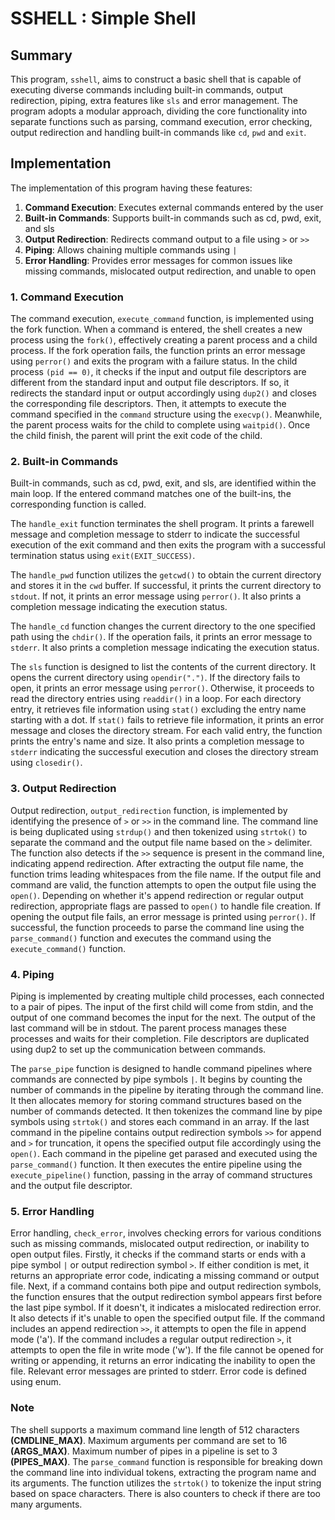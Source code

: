 # SSHELL : Simple Shell
## Summary
This program, `sshell`, aims to construct a basic shell that is capable of executing diverse commands including built-in commands, output redirection, piping, extra features like `sls` and error management. The program adopts a modular approach, dividing the core functionality into separate functions such as parsing, command execution, error checking, output redirection and handling built-in commands like `cd`, `pwd` and `exit`.

## Implementation
The implementation of this program having these features:
1. **Command Execution**: Executes external commands entered by the user
2. **Built-in Commands**: Supports built-in commands such as cd, pwd, exit, and sls
3. **Output Redirection**: Redirects command output to a file using `>` or `>>`
4. **Piping**: Allows chaining multiple commands using `|`
5. **Error Handling**: Provides error messages for common issues like missing
   commands, mislocated output redirection, and unable to open

### 1. Command Execution
The command execution, `execute_command` function, is implemented using the fork function. When a command is
entered, the shell creates a new process using the `fork()`, effectively creating a parent process and a child process. If the fork operation fails, the function prints an error message using `perror()` and exits the program with a failure status. In the child process `(pid == 0)`, it checks if the input and output file descriptors are different from the standard input and output file descriptors. If so, it redirects the standard input or output accordingly using  `dup2()` and closes the corresponding file descriptors. Then, it attempts to execute the command specified in the `command` structure using the `execvp()`. Meanwhile, the parent process waits
for the child to complete using `waitpid()`. Once the child finish, the parent will
print the exit code of the child.

### 2. Built-in Commands
Built-in commands, such as cd, pwd, exit, and sls, are identified within the
main loop. If the entered command matches one of the built-ins, the
corresponding function is called.

The `handle_exit` function terminates the shell program. It prints a farewell message and completion message to stderr to indicate the successful execution of the exit command and then exits the program with a successful termination status using `exit(EXIT_SUCCESS)`.

The `handle_pwd` function utilizes the `getcwd()` to obtain the current directory and stores it in the `cwd` buffer. If successful, it prints the current directory to `stdout`. If not, it prints an error message using `perror()`. It also prints a completion message indicating the execution status.

The `handle_cd` function changes the current directory to the one specified path using the `chdir()`. If the operation fails, it prints an error message to `stderr`. It also prints a completion message indicating the execution status.

The `sls` function is designed to list the contents of the current directory. It opens the current directory using `opendir(".")`. If the directory fails to open, it prints an error message using `perror()`. Otherwise, it proceeds to read the directory entries using `readdir()` in a loop. For each directory entry, it retrieves file information using `stat()` excluding the entry name starting with a dot. If `stat()` fails to retrieve file information, it prints an error message and closes the directory stream. For each valid entry, the function prints the entry's name and size. It also prints a completion message to `stderr` indicating the successful execution and closes the directory stream using `closedir()`.

### 3. Output Redirection
Output redirection, `output_redirection` function, is implemented by identifying the presence of `>` or `>>` in the
command line. The command line is being duplicated using `strdup()` and then tokenized using `strtok()` to separate the command and the output file name based on the `>` delimiter. The function also detects if the `>>` sequence is present in the command line, indicating append redirection. After extracting the output file name, the function trims leading whitespaces from the file name. If the output file and command are valid, the function attempts to open the output file using the `open()`. Depending on whether it's append redirection or regular output redirection, appropriate flags are passed to `open()` to handle file creation. If opening the output file fails, an error message is printed using `perror()`. If successful, the function proceeds to parse the command line using the `parse_command()` function and executes the command using the `execute_command()` function.

### 4. Piping
Piping is implemented by creating multiple child processes, each connected to a
pair of pipes. The input of the first child will come from stdin, and the output
of one command becomes the input for the next. The output of the last command
will be in stdout. The parent process manages these processes and waits for
their completion. File descriptors are duplicated using dup2 to set up the
communication between commands.

The `parse_pipe` function is designed to handle command pipelines where commands are connected by pipe symbols `|`. It begins by counting the number of commands in the pipeline by iterating through the command line. It then allocates memory for storing command structures based on the number of commands detected. It then tokenizes the command line by pipe symbols using `strtok()` and stores each command in an array. If the last command in the pipeline contains output redirection symbols `>>` for append and `>` for truncation, it opens the specified output file accordingly using the `open()`. Each command in the pipeline get parased and executed using the `parse_command()` function. It then executes the entire pipeline using the `execute_pipeline()` function, passing in the array of command structures and the output file descriptor.


### 5. Error Handling
Error handling, `check_error`, involves checking errors for various conditions such as missing
commands, mislocated output redirection, or inability to open output files. Firstly, it checks if the command starts or ends with a pipe symbol `|` or output redirection symbol `>`. If either condition is met, it returns an appropriate error code, indicating a missing command or output file.
Next, if a command contains both pipe and output redirection symbols, the function ensures that the output redirection symbol appears first before the last pipe symbol. If it doesn't, it indicates a mislocated redirection error. It also detects if it's unable to open the specified output file. If the command includes an append redirection `>>`, it attempts to open the file in append mode ('a'). If the command includes a regular output redirection `>`, it attempts to open the file in write mode ('w'). If the file cannot be opened for writing or appending, it returns an error indicating the inability to open the file. Relevant error messages are printed to stderr. Error code is defined using enum.

### Note
The shell supports a maximum command line length of 512 characters
**(CMDLINE_MAX)**. Maximum arguments per command are set to 16 **(ARGS_MAX)**. Maximum
number of pipes in a pipeline is set to 3 **(PIPES_MAX)**. The `parse_command`
function is responsible for breaking down the command line into individual
tokens, extracting the program name and its arguments. The function utilizes the
`strtok()` to tokenize the input string based on space characters. There is
also counters to check if there are too many arguments.


